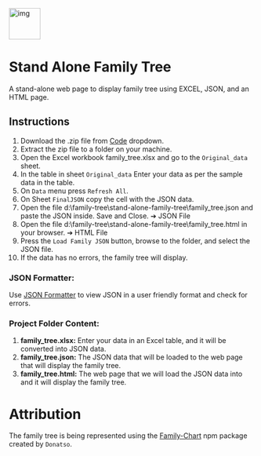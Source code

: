 <img src="https://raw.githubusercontent.com/donatso/family-chart/HEAD/examples/logo.svg" alt="img" height="64">

# Stand Alone Family Tree

A stand-alone web page to display family tree using EXCEL, JSON, and an HTML page.

## Instructions

1. Download the .zip file from [Code](https://github.com/RASBR/stand-alone-family-tree/archive/refs/heads/main.zip) dropdown.
1. Extract the zip file to a folder on your machine.
1. Open the Excel workbook family_tree.xlsx and go to the `Original_data` sheet.
1. In the table in sheet `Original_data` Enter your data as per the sample data in the table.
1. On `Data` menu press `Refresh All`.
1. On Sheet `FinalJSON` copy the cell with the JSON data.
1. Open the file d:\family-tree\stand-alone-family-tree\family_tree.json and paste the JSON inside. Save and Close. ➔ JSON File
1. Open the file d:\family-tree\stand-alone-family-tree\family_tree.html in your browser. ➔ HTML File
1. Press the `Load Family JSON` button, browse to the folder, and select the JSON file.
1. If the data has no errors, the family tree will display.

### JSON Formatter:

Use [JSON Formatter](https://jsonformatter.org/) to view JSON in a user friendly format and check for errors.

### Project Folder Content:

1. **family_tree.xlsx:** Enter your data in an Excel table, and it will be converted into JSON data.
1. **family_tree.json:** The JSON data that will be loaded to the web page that will display the family tree.
1. **family_tree.html:** The web page that we will load the JSON data into and it will display the family tree.

# Attribution

The family tree is being represented using the [Family-Chart](https://raw.githubusercontent.com/donatso/family-chart/HEAD/examples/logo.svg) npm package created by `Donatso`.
